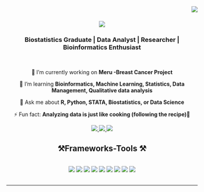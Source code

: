 <img align="right" src="https://visitor-badge.laobi.icu/badge?page_id=stella160.stella160" />

<h1 align="center">
    <img src="https://readme-typing-svg.herokuapp.com/?font=Righteous&size=35&center=true&vCenter=true&width=500&height=70&duration=4000&lines=Hello+Everyone!+👋;+I'm+Stellamarries+Syombua!;" />
</h1>

<h3 align="center">Biostatistics Graduate | Data Analyst | Researcher | Bioinformatics Enthusiast</h3>

<br/>

<div align="center">
 
 🔭 I’m currently working on **Meru -Breast Cancer Project**
 
 🌱 I’m learning **Bioinformatics, Machine Learning, Statistics, Data Management, Qualitative data analysis**

💬 Ask me about **R, Python, STATA, Biostatistics, or Data Science**

⚡ Fun fact: **Analyzing data is just like cooking (following the recipe)🎉**

</div>

<div align="center"> 
  <a href="mailto:stellamarriessyombua@gmail.com">
    <img src="https://img.shields.io/badge/Gmail-333333?style=for-the-badge&logo=gmail&logoColor=red" />
  </a>
  <a href="https://www.linkedin.com/in/stellamarries-syombua-59151a260/" target="_blank">
    <img src="https://img.shields.io/badge/LinkedIn-0077B5?style=for-the-badge&logo=linkedin&logoColor=white" />
  </a>
  <a href="https://stellamarries.github.io" target="_blank">
     <img src="https://img.shields.io/badge/Portfolio-FF5722?style=for-the-badge&logo=todoist&logoColor=white" />
  </a>
</div>


<h2 align="center">⚒️Frameworks-Tools ⚒️</h2>
<br/>
<div align="center">
    <img src="https://img.shields.io/badge/R-276DC3?style=flat&logo=R&logoColor=white" />
    <img src="https://img.shields.io/badge/Python-3776AB?style=flat&logo=python&logoColor=white" />
    <img src="https://img.shields.io/badge/STATA-7D9B9C?style=flat&logo=stata&logoColor=white" />
    <img src="https://img.shields.io/badge/SPSS-3A8EBA?style=flat&logo=spss&logoColor=white" />
    <img src="https://img.shields.io/badge/Excel-217346?style=flat&logo=microsoft-excel&logoColor=white" />
    <img src="https://img.shields.io/badge/Word-2B579A?style=flat&logo=microsoft-word&logoColor=white" />
    <img src="https://img.shields.io/badge/PowerPoint-D9534F?style=flat&logo=microsoft-powerpoint&logoColor=white" />
    <img src="https://img.shields.io/badge/VS_Code-007ACC?style=flat&logo=visual-studio-code&logoColor=white" />
    <img src="https://img.shields.io/badge/Power_BI-F2C94C?style=flat&logo=powerbi&logoColor=black" />
</div>
<br/>
<hr/>






<!--
**stella160/stella160** is a ✨ _special_ ✨ repository because its `README.md` (this file) appears on your GitHub profile.

Here are some ideas to get you started:

- 🔭 I’m currently working on ...
- 🌱 I’m currently learning ...
- 👯 I’m looking to collaborate on ...
- 🤔 I’m looking for help with ...
- 💬 Ask me about ...
- 📫 How to reach me: ...
- 😄 Pronouns: ...
- ⚡ Fun fact: ...
-->

